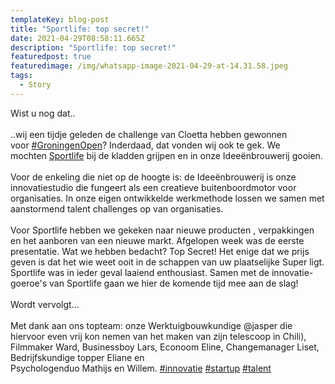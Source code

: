 ```yaml
---
templateKey: blog-post
title: "Sportlife: top secret!"
date: 2021-04-29T08:58:11.665Z
description: "Sportlife: top secret!"
featuredpost: true
featuredimage: /img/whatsapp-image-2021-04-29-at-14.31.58.jpeg
tags:
  - Story
---
```

Wist u nog dat..\
\
..wij een tijdje geleden de challenge van Cloetta hebben gewonnen voor [\#GroningenOpen](https://www.linkedin.com/feed/hashtag/?keywords=groningenopen&highlightedUpdateUrns=urn%3Ali%3Aactivity%3A6791289272679899136)? Inderdaad, dat vonden wij ook te gek. We mochten [Sportlife](https://www.linkedin.com/company/sportlife-chewing-gum/) bij de kladden grijpen en in onze Ideeënbrouwerij gooien.\
\
Voor de enkeling die niet op de hoogte is: de Ideeënbrouwerij is onze innovatiestudio die fungeert als een creatieve buitenboordmotor voor organisaties. In onze eigen ontwikkelde werkmethode lossen we samen met aanstormend talent challenges op van organisaties.\
\
Voor Sportlife hebben we gekeken naar nieuwe producten , verpakkingen en het aanboren van een nieuwe markt. Afgelopen week was de eerste presentatie. Wat we hebben bedacht? Top Secret! Het enige dat we prijs geven is dat het wie weet ooit in de schappen van uw plaatselijke Super ligt. Sportlife was in ieder geval laaiend enthousiast. Samen met de innovatie-goeroe's van Sportlife gaan we hier de komende tijd mee aan de slag!\
\
Wordt vervolgt...\
\
Met dank aan ons topteam: onze Werktuigbouwkundige @jasper die hiervoor even vrij kon nemen van het maken van zijn telescoop in Chili), Filmmaker [](https://www.linkedin.com/in/ACoAABNN8RoB_WNFiPxN-X14LISBjbA0wel96Ec)Ward, Businessboy [](https://www.linkedin.com/in/ACoAACQAfZYBRovYWfm8ZsP3CY0Xa2Bsv7SQXTI)Lars, Econoom [](https://www.linkedin.com/in/ACoAABu7n3MBSD65mpAcVttYTkQ1G4JjxwdC7XA)Eline, Changemanager [](https://www.linkedin.com/in/ACoAACLAIiUB2ez90RsS7PoixzE89a7qqlC-mBo)Liset, Bedrijfskundige topper [](https://www.linkedin.com/in/ACoAACEFd5cBTyX9zAHZq6CAF_WNsDsnoSCjLFk)Eliane en Psychologenduo [](https://www.linkedin.com/in/ACoAAC5bNAABtT3KW71yoRfUiWai5aaF7kcelag)Mathijs en [](https://www.linkedin.com/in/ACoAAC6CSVgBHQ9BOyoPzc52SZHBS0dwJY85xK0)Willem. [\#innovatie](https://www.linkedin.com/feed/hashtag/?keywords=innovatie&highlightedUpdateUrns=urn%3Ali%3Aactivity%3A6791289272679899136) [\#startup](https://www.linkedin.com/feed/hashtag/?keywords=startup&highlightedUpdateUrns=urn%3Ali%3Aactivity%3A6791289272679899136) [\#talent](https://www.linkedin.com/feed/hashtag/?keywords=talent&highlightedUpdateUrns=urn%3Ali%3Aactivity%3A6791289272679899136)